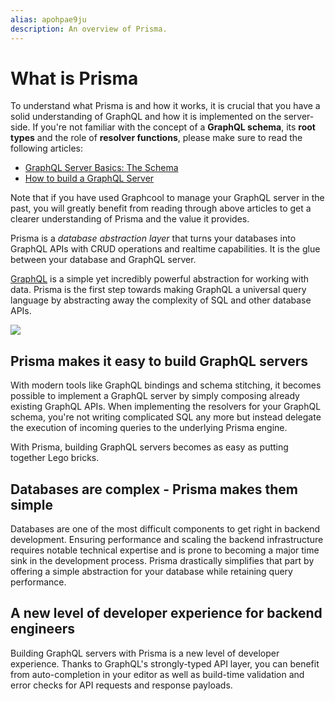 ```yaml
---
alias: apohpae9ju 
description: An overview of Prisma.
---
```


# What is Prisma

<InfoBox>

To understand what Prisma is and how it works, it is crucial that you have a solid understanding of GraphQL and how it is implemented on the server-side. If you're not familiar with the concept of a **GraphQL schema**, its **root types** and the role of **resolver functions**, please make sure to read the following articles:

- [GraphQL Server Basics: The Schema](https://blog.graph.cool/ac5e2950214e)
- [How to build a GraphQL Server](https://blog.graph.cool/6da86f346e68)

Note that if you have used Graphcool to manage your GraphQL server in the past, you will greatly benefit from reading through above articles to get a clearer understanding of Prisma and the value it provides.

</InfoBox>

Prisma is a _database abstraction layer_ that turns your databases into GraphQL APIs with CRUD operations and realtime capabilities. It is the glue between your database and GraphQL server.

[GraphQL](http://graphql.org/) is a simple yet incredibly powerful abstraction for working with data. Prisma is the first step towards making GraphQL a universal query language by abstracting away the complexity of SQL and other database APIs.

![](https://imgur.com/g41vZah.png)

## Prisma makes it easy to build GraphQL servers

With modern tools like GraphQL bindings and schema stitching, it becomes possible to implement a GraphQL server by simply composing already existing GraphQL APIs. When implementing the resolvers for your GraphQL schema, you're not writing complicated SQL any more but instead delegate the execution of incoming queries to the underlying Prisma engine.

With Prisma, building GraphQL servers becomes as easy as putting together Lego bricks.

## Databases are complex - Prisma makes them simple

Databases are one of the most difficult components to get right in backend development. Ensuring performance and scaling the backend infrastructure requires notable technical expertise and is prone to becoming a major time sink in the development process. Prisma drastically simplifies that part by offering a simple abstraction for your database while retaining query performance.

## A new level of developer experience for backend engineers

Building GraphQL servers with Prisma is a new level of developer experience. Thanks to GraphQL's strongly-typed API layer, you can benefit from auto-completion in your editor as well as build-time validation and error checks for API requests and response payloads.